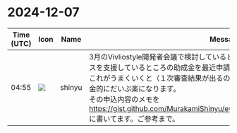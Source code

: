 # 2024-12-07

|Time (UTC)|Icon|Name|Message|
|---|---|---|---|
|04:55|![](https://avatars.slack-edge.com/2018-04-27/354445776386_e258f5ed5ba887b08668_72.jpg)|shinyu|3月のVivliostyle開発者会議で検討しているとお知らせしたNLnetというオープンソースを支援しているところの助成金を最近申請したところです。<br>これがうまくいくと（１次審査結果が出るのは来年2月ごろ）Vivliostyle Pub開発が資金的にだいぶ楽になります。<br>その申込内容のメモを <https://gist.github.com/MurakamiShinyu/e0e56550e171a9cb250ca71f2f8ac08d> に書いてます。ご参考まで。|
